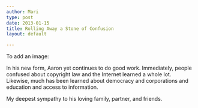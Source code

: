 ```yaml
---
author: Mari
type: post
date: 2013-01-15
title: Rolling Away a Stone of Confusion
layout: default

---
```

To add an image:

In his new form, Aaron yet continues to do good work. Immediately, people confused about copyright law and the Internet learned a whole lot. Likewise, much has been learned about democracy and corporations and education and access to information.

My deepest sympathy to his loving family, partner, and friends.
